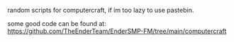 random scripts for computercraft, if im too lazy to use pastebin.

some good code can be found at: https://github.com/TheEnderTeam/EnderSMP-FM/tree/main/computercraft

